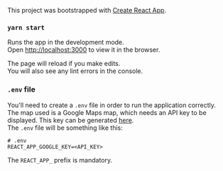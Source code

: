This project was bootstrapped with [Create React App](https://github.com/facebook/create-react-app).

### `yarn start`

Runs the app in the development mode.<br />
Open [http://localhost:3000](http://localhost:3000) to view it in the browser.

The page will reload if you make edits.<br />
You will also see any lint errors in the console.

### `.env` file

You'll need to create a `.env` file in order to run the application correctly.<br />
The map used is a Google Maps map, which needs an API key to be displayed. This key can be generated [here](https://developers.google.com/maps/documentation/javascript/get-api-key).<br />
The `.env` file will be something like this:

```shell
# .env
REACT_APP_GOOGLE_KEY=<API_KEY>
```

The `REACT_APP_` prefix is mandatory.
